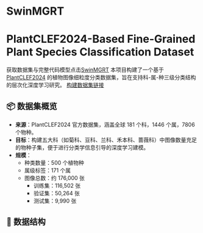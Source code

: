 # SwinMGRT
# PlantCLEF2024-Based Fine-Grained Plant Species Classification Dataset
获取数据集与完整代码模型点击[SwinMGRT](https://github.com/JanieceNg/SwinMGRT)
本项目构建了一个基于 [PlantCLEF2024](https://www.imageclef.org/PlantCLEF2025) 的植物图像细粒度分类数据集，旨在支持科-属-种三级分类结构的层次化深度学习研究。
[构建数据集链接](https://pan.baidu.com/s/1PeMLPgVoNCN60LZPBcNgOw?pwd=jiyu)
## 📦 数据集概览

- **来源**：PlantCLEF2024 官方数据集，涵盖全球 181 个科，1446 个属，7806 个物种。
- **目标**：构建五大科（如菊科、豆科、兰科、禾本科、蔷薇科）中图像数量充足的物种子集，便于进行分类学信息引导的深度学习建模。
- **规模**：
  - 种类数量：500 个植物种
  - 属级标签：171 个属
  - 图像总数：约 176,000 张
    - 训练集：116,502 张
    - 验证集：50,264 张
    - 测试集：9,990 张

## 📁 数据结构
